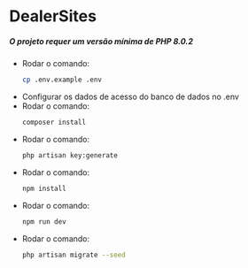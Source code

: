 # DealerSites

##### O projeto requer um versão mínima de PHP 8.0.2

- Rodar o comando:
    ```sh
    cp .env.example .env
    ```
- Configurar os dados de acesso do banco de dados no .env
- Rodar o comando:
    ```sh
    composer install
    ```
- Rodar o comando:
    ```sh
    php artisan key:generate
    ```
- Rodar o comando:
    ```sh
    npm install
    ```
- Rodar o comando:
    ```sh
    npm run dev
    ```
- Rodar o comando:
    ```sh
    php artisan migrate --seed
    ```